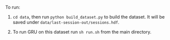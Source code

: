 To run:

1) `cd data`, then run `python build_dataset.py` to build the dataset. It will be saved under `data/last-session-out/sessions.hdf`.

3) To run GRU on this dataset run `sh run.sh` from the main directory.